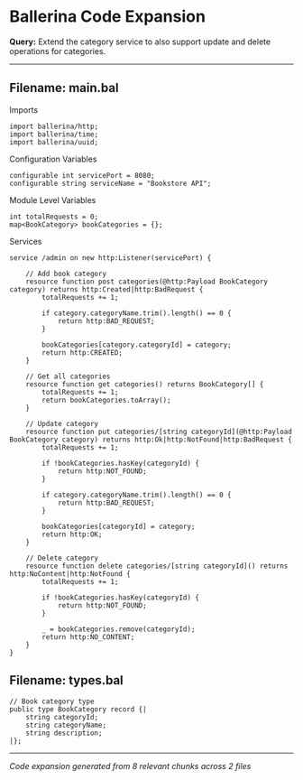 # Ballerina Code Expansion

**Query:** Extend the category service to also support update and delete operations for categories.

---

## Filename: main.bal

Imports
```ballerina
import ballerina/http;
import ballerina/time;
import ballerina/uuid;
```

Configuration Variables
```ballerina
configurable int servicePort = 8080;
configurable string serviceName = "Bookstore API";
```

Module Level Variables
```ballerina
int totalRequests = 0;
map<BookCategory> bookCategories = {};
```

Services
```ballerina
service /admin on new http:Listener(servicePort) {

    // Add book category
    resource function post categories(@http:Payload BookCategory category) returns http:Created|http:BadRequest {
        totalRequests += 1;

        if category.categoryName.trim().length() == 0 {
            return http:BAD_REQUEST;
        }

        bookCategories[category.categoryId] = category;
        return http:CREATED;
    }

    // Get all categories
    resource function get categories() returns BookCategory[] {
        totalRequests += 1;
        return bookCategories.toArray();
    }

    // Update category
    resource function put categories/[string categoryId](@http:Payload BookCategory category) returns http:Ok|http:NotFound|http:BadRequest {
        totalRequests += 1;

        if !bookCategories.hasKey(categoryId) {
            return http:NOT_FOUND;
        }

        if category.categoryName.trim().length() == 0 {
            return http:BAD_REQUEST;
        }

        bookCategories[categoryId] = category;
        return http:OK;
    }

    // Delete category
    resource function delete categories/[string categoryId]() returns http:NoContent|http:NotFound {
        totalRequests += 1;

        if !bookCategories.hasKey(categoryId) {
            return http:NOT_FOUND;
        }

        _ = bookCategories.remove(categoryId);
        return http:NO_CONTENT;
    }
}
```

## Filename: types.bal

```ballerina
// Book category type
public type BookCategory record {|
    string categoryId;
    string categoryName;
    string description;
|};
```

---

*Code expansion generated from 8 relevant chunks across 2 files*
